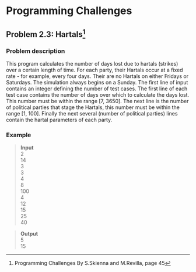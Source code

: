 # Programming Challenges
## Problem 2.3: Hartals[^1]

### Problem description
This program calculates the number of days lost due to hartals (strikes) over a certain length of time. For each party, their Hartals occur at a fixed rate - for example, every four days. Their are no Hartals on either Fridays or Saturdays. The simulation always begins on a Sunday.
The first line of input contains an integer defining the number of test cases.
The first line of each test case contains the number of days over which to calculate the days lost. This number must be within the range \[7, 3650\]. The next line is the number of political parties that stage the Hartals, this number must be within the range \[1, 100\].
Finally the next several (number of political parties) lines contain the hartal parameters of each party.


### Example 
> **Input**         
>2      
>14        
>3       
>3        
>4        
>8        
>100        
>4         
>12        
>15        
>25        
>40                      

>**Output**          
>5      
>15          


[^1]: Programming Challenges By S.Skienna and M.Revilla, page 45